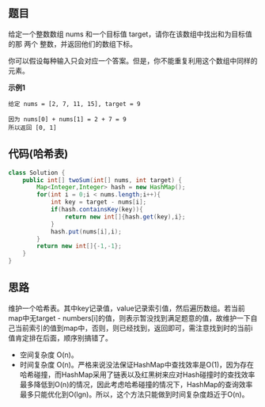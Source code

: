 ## 题目
给定一个整数数组 nums 和一个目标值 target，请你在该数组中找出和为目标值的那 两个 整数，并返回他们的数组下标。

你可以假设每种输入只会对应一个答案。但是，你不能重复利用这个数组中同样的元素。

**示例1**
```
给定 nums = [2, 7, 11, 15], target = 9

因为 nums[0] + nums[1] = 2 + 7 = 9
所以返回 [0, 1]
```

## 代码(哈希表)
```JAVA
class Solution {
    public int[] twoSum(int[] nums, int target) {
        Map<Integer,Integer> hash = new HashMap();
        for(int i = 0;i < nums.length;i++){
            int key = target - nums[i];
            if(hash.containsKey(key)){
                return new int[]{hash.get(key),i};
            }
            hash.put(nums[i],i);
        } 
        return new int[]{-1,-1};
    }
}
```
## 思路

维护一个哈希表。其中key记录值，value记录索引值，然后遍历数组。若当前map中无target - numbers[i]的值，则表示暂没找到满足题意的值，故维护一下自己当前索引的值到map中，否则，则已经找到，返回即可，需注意找到时的当前i值肯定排在后面，顺序别搞错了。

* 空间复杂度 O(n)。
* 时间复杂度 O(n)。严格来说没法保证HashMap中查找效率是O(1)，因为存在哈希碰撞，而HashMap采用了链表以及红黑树来应对Hash碰撞时的查找效率最多降低到O(n)的情况，因此考虑哈希碰撞的情况下，HashMap的查询效率最多只能优化到O(lgn)。所以，这个方法只能做到时间复杂度趋近于O(n)。